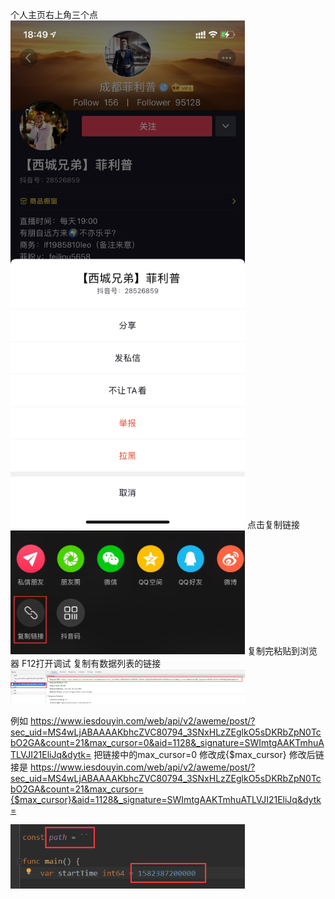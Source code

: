个人主页右上角三个点
<img src="https://github.com/chengshihard/douyin-video-download/blob/main/images/IMG_5052.PNG?raw=true" width="375">
点击复制链接
<img src="https://github.com/chengshihard/douyin-video-download/blob/main/images/QQ%E6%88%AA%E5%9B%BE20210319185702.png?raw=true" width="375">
复制完粘贴到浏览器 F12打开调试 复制有数据列表的链接
<img src="https://github.com/chengshihard/douyin-video-download/blob/main/images/QQ%E6%88%AA%E5%9B%BE20210319185444.png?raw=true" width="375">

例如 https://www.iesdouyin.com/web/api/v2/aweme/post/?sec_uid=MS4wLjABAAAAKbhcZVC80794_3SNxHLzZEglkO5sDKRbZpN0TcbO2GA&count=21&max_cursor=0&aid=1128&_signature=SWImtgAAKTmhuATLVJI21EliJq&dytk=
把链接中的max_cursor=0 修改成{$max_cursor}
修改后链接是 https://www.iesdouyin.com/web/api/v2/aweme/post/?sec_uid=MS4wLjABAAAAKbhcZVC80794_3SNxHLzZEglkO5sDKRbZpN0TcbO2GA&count=21&max_cursor={$max_cursor}&aid=1128&_signature=SWImtgAAKTmhuATLVJI21EliJq&dytk=

<img src="https://github.com/chengshihard/douyin-video-download/blob/main/images/QQ%E6%88%AA%E5%9B%BE20210319185957.png?raw=true" width="375">
